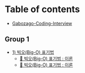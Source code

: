 # Table of contents

* [Gabozago-Coding-Interview](README.md)

## Group 1

* [1) 빅오(Big-O) 표기법](group-1/1-big-o/README.md)
  * [🐣 빅오(Big-O) 표기법 : 이론](group-1/1-big-o/big-o.md)
  * [🐢 빅오(Big-O) 표기법 : 이론](group-1/1-big-o/big-o-1.md)
